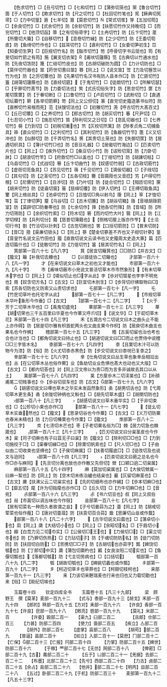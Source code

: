 <!-- { "loadSidebar": true } -->
　　【色求切竹】□【丑弓切竹】□【七和切竹】□【蒲弥切笼也】箂【鲁台切竹】筃【于人切竹】□【欺求切竹】防【尺之切竹】□【杜回切竹笔也】筅【稣典切筅帚】□【力中切篁】篬【七羊切】篃【莫悲切竹】【常式切笙】笌【五加切笱】□【余良切竹】□【式余切竹】防【余轸切竹】防【扶愿切竹作又持晚切】□【而兖切竹】□【他顶切函】箒【之有切俗帚字】□【土冉切竹】防【丘卞切竹】簅【所籣切大籥】□【自移切竹】【息卷切竹縁】防【之少切竹】防【王委切笱皮】防【鱼绮切竹作也】□【兹耳切竹】□【直利切竹】□【女委切笋初生】笖【知委切生笋】□【巨规切竹名】防【脂市切竹】笏【呼骨切字书云珽也】筠【有旻切如竹箭之有筠】箷【翼支切衣架】【甫吠切籧篨】笕【古典切以竹通水也】防【先夜切笘防】篾【亡结切竹皮也】防【古胡切破防为圆】□【力计切防也】□【莫伴切竹器也】筮【莳世切蓍曰筮】簭【同上】□【说文筮】笠【力及切簦笠以竹为也】防【之厉切簟也】防【先果切竹名汉书有防人县本作□】防【亡匪切竹】篕【胡蔼切籧篨也】防【直经切筵】【于鬼切竹】□【徒朗切竹】□【所解切瑟】□【乎罪切竹髙节】防【力委切法也】笶【式氏切俗矢字】防【思怠切竹】篚【方尾切筐篚】防【于眷切断】□【口鲁切竹】□【卢启切竹】□【武粉切】□【直遇切坛纂竹】簳【各旱切箭簳】笴【同上又公但切】篆【直兖切史籀造篆书似符】防【直栁切竹易根而死】范【扶锼切法也】□【初雅切竹】箎【呼古切竹大髙百丈】□【丘已切簟】□【之养切竹】□【郎古切竹】防【胡买切竹】箺【尺尹切】□【七忍切小竹】□【施忍切竹】筫【陟利切又之日切】□【息乱切器也】□【七养切竹】簩【力到切】□【初税切重也】笊【仄校切笊篱】防【陟孝贞角二切捕鱼具】筗【直众切竹】□【之利切竹】□【其利切竹】防【鱼器切竹节】簉【义又切冲也】防【似醉切】防【千弄切竹名】篑【其贵切土笼也】防【失御切筐】防【居遇切织具】□【簿计切竹□也】防【音豆礼器】□【居偈切竹海边】□【匹卖切竹片也】□【同上】□【疾外切竹】□【桑豆切小竹】防【诘殓切笼】防【力卧切牀】□【胡浪切竹竿】□【府救切竹□以盖也】□【丁绀切竹】防【胡諌切枯】□【乌县切竹】□【式战切】箞【丘卞切曲竹】防【奴感切竹弱】□【古政切筋竹】□【虚诳切觅鱼具】□【苏见切竹】篟【千见切竹】□【滴佞切器】□【子线切】□【其句切】防【之圣切竹】□【五各切桂】籋【音蹑箝也又音捻】竻【卢得切竹根】□【尼慑切竹】□【丑渉切】防【乃叶切】防【徒合切竹】□【殂匝切帘】筪【胡夹切竹】防【徒盍切窗】箿【慈缉切覆】防【伊入切杓】□【王缚切取鱼具】籰【同上络丝具】□【池卓切竹】□【吕恤切□角以射鸟】箻【同上】箤【才恤切笭】笜【丁律切笋】箼【乌谷切】□【古木切簏】防【胡谷切箱】簶【音禄胡簶箭室】防【莫辟切□防軬帯也】防【七余切作】箨【他各切竹箨】防【音域】防【所力切筛防】□【余织切竹索】□【符木切】箬【而灼切竹大叶】篛【同上】防【江学切椂】防【兵列切分】籍【慈昔切簿籍也】【侧格切屋上版亦作笮】【士洽切行书】劄【竹洽切以针刺】□【古忽切刷也】筈【口括切箭防】□【普末切防】□【音□】箝【渠亷切锁头】□【同上】篸【楚金切篸差不齐也又子绀切针篸】篁【音皇竹名说文云竹田也】籀【直救切说文云读书也又史籀周太史造大篆】篇【匹连切篇什也】□【徒敢切竹】防【力低切竹】簊【居其切竹名】□【同上】
　　箕部第一百六十七【凡八字】
　　箕【居宜切簸箕也】□□防□【并古文】□【籀文】簸【补我切去穅也】
　　□【以猎徒协二切簸也】
　　才部第一百六十八【凡一字】
　　才【在来切说文曰草木之初也又才能也】
　　巿部第一百六十九【凡十字】
　　巿【甫味切蔽巿小皃说文普活切草木巿巿然象形】【有未切草木字也】□【同上】□【嗟似切止也□字从此】孛【歩对切彗星也孛孛不明皃也】南【奴含切方名】□【古文】□【巨宜切木别生】□【歩背切纡绋取物曰□】索【苏各切防也又防索又山责切求也】
　　乇部第一百七十【凡一字】
　　乇【竹戹切草叶也托宅字从此】
　　部第一百七十一【凡二字】
　　【市规切草木华叶象形今作垂】□【古文】
　　部第一百七十二【凡二字】
　　【火于芳于二切草木华也】□【禹鬼切盛皃】
　　蕐部第一百七十三【凡三字】
　　蕐【胡切荣也三千五百里曰华夏也今作蕐又呼爪切】【说文华】□【于刧切草木花】禾部第一百七十四【凡三字】
　　禾【五溉古兮二切说文曰木之曲头止不能上亦作碍】防【居是切尔雅有枳首蛇两头也又曲支果今作枳】防【居庾切木曲支也果名也今作椇】
　　稽部第一百七十五【凡三字】
　　稽【古奚切留也治也考也合也计当也】□【都角切说文曰持止也】□【胡道切说文曰□□而止也贾侍中说稽□□三字皆木名】
　　桼部第一百七十六【凡四字】
　　桼【且栗切木汁可以防物今为漆】防【俗】防【火尤切桼赤黒色】防【步交切说文曰桼垸已复桼之】
　　丵部第一百七十七【凡六字】
　　丵【仕角切说文曰丛生草也象丵岳相竝出也】丛【在公切草木丛也俗作藂】业【鱼劫切业业危惧也髙大也动也又大版】□【古文】□【都内切荅也】对【同上汉文帝以为责□而为言多非诚故去其口以从土】
　　菐部第一百七十八【凡四字】
　　菐【方屋歩木二切渎菐也】□【补顔甫尾二切贱事也】仆【歩谷切驭车也】防【古文】部第一百七十九【凡六字】
　　【胡感切说文曰嘾也草木之华实未发函然象形】圅【胡男切舌也】防【弋周切草木更生条】甬【余陇切钟柄也又斛也】□【胡先切草木盛】□【胡閤切防也】
　　部第一百八十【凡三字】
　　【胡感切说文曰草木垂华实】□【于非切束也】□【公殄切小束也亦作□】
　　部第一百八十一【凡七字】
　　【徒幺切草木实垂然也】□【籀文】【思录切谷也今作粟】□【古文】□【义万切防粟也舂米未精也】防【力日切榛栗也今作栗】□【籀文】
　　朿部第一百八十二【凡三字】
　　朿【七渍切木芒也】枣【子老切果名俗为□】棘【居力切急也棘箴也】
　　部第一百八十三【凡十三字】
　　【匹刃切说文曰分枲茎皮也今作木】枲【司子切麻也有子曰苴无子曰枲】防【籀文】□【除利切□□也】□【力到切施绞于□】□【渠眷切縁□也】□【除栗切帆索也】□【尺人切□也】□【子由似由二切收束也坚缚也】□【子侯切麻属】□【扶善切履底□】□【徒改切及也说文与迨同】
　　部第一百八十四【凡三字】
　　【匹卖切说文曰葩之总名也今作□亦与麻同】【先旦切分离也放也亦作散又先但切】檾【口颖口逈二切枲属】
　　麻部第一百八十五【凡十四字】
　　麻【莫加切枲属也】□【大侯切檾属一曰麻一絜也】防【同上】防【空木切未练治纑也结枲也】黀【仄留切麻茎也】□【古文】黂【扶沸父云二切枲实也】【先的切细布也亦作緆】□【歩本切麻□也】□【靡五切】麾【许为切指麾也亦作□】□【丘久切】□【力牛切麻□也】□【音宛】
　　尗部第一百八十六【凡三字】
　　尗【书六切豆也】叔【同上又叔伯也】敊【市寘切以调五味也今作豉】
　　韭部第一百八十七【凡七字】
　　韭【居有切菜名一种而久者故谓之韭】【子兮切姜蒜为之】齑【同上】防【胡戒切荤菜也俗作薤】□【唐对切齑葅】防【扶袁切百合蒜】韱【思廉切山韭或作韯】
　　部第一百八十八【凡二十六字】
　　【古华切说文曰蓏也】□【蒲卓切小也】瓝【同上】瓞【大结切小也】□【同上】□【余昭切名】□【于扃切小也】瓣【白苋力见二切巾实】□【公侯切□王也】【力侯切□】□【渠立切冬也】防【乃罪切伤热】□【力玷切子】防【于魂切防防名】防【徒门切防防】防【扶田切白防】□【苦携切□□子】防【古胡切也亦茹字】瓢【婢饶切瓠也】防【丁郎切中实】瓟【蒲包切瓟杓也】瓤【女良汝阳二切实也】□【鱼偃切瓢也】【落都切瓠】防【弋主切劳病也】□【口括切】
　　瓠部第一百八十九【凡二字】
　　瓠【胡故切瓠也】□【婢姚切蠡也或作瓢】
　　丯部第一百九十【凡二字】
　　丯【柯迈切草丯也草莽也】□【柯頟切枝柯也】
　　来部第一百九十一【凡三字】
　　来【力该切来麰瑞麦也行来也归也又力载切勤也】来【俗】□【助纪切竢也】

　　玉篇卷十四
　　钦定四库全书
　　玉篇卷十五【凡三十九部】　　　梁　顾野王　撰【莫革】麦部一百九十二　　【式与】黍部一百九十三【胡戈】禾部一百九十四　　【郎的】秝部一百九十五【方对】耒部一百九十六　　【许良】香部一百九十七【许良】皀部一百九十八　　【敕亮】鬯部一百九十九
　　【莫礼】米部二百　　　　　【许委】毇部二百一
　　【渠九】臼部二百二　　　　【且郎】仓部二百三
　　【力甚】防部二百四　　　　【使力】啬部二百五
　　【疾立】亼部二百六　　　　【胡外】防部二百七
　　【虚掌】亯部二百八　　　　【胡苟】部二百九
　　【普逼】畐部二百十　　　　【如立】入部二百十一【莫厯】冂部二百十二　　　【亡保】部二百十三【亡报】冃部二百十四　　　【力掌】防部二百十五【婢世】防部二百十六　　　【于稼】覀部二百十七【无仿】网部二百十八　　　【俾密】□部二百十九【古】冓部二百二十　　　【丘于】凵部二百二十一【羌据】去部二百二十二　　【布墨】北部二百二十三【先兮】西部二百二十四　　【力古】卤部二百二十五【余占】盐部二百二十六　　【他并】部二百二十七【明丙】皿部二百二十八　　【五过】卧部二百二十九【于机】防部二百三十
　　麦部第一百九十二【凡五十三字】
